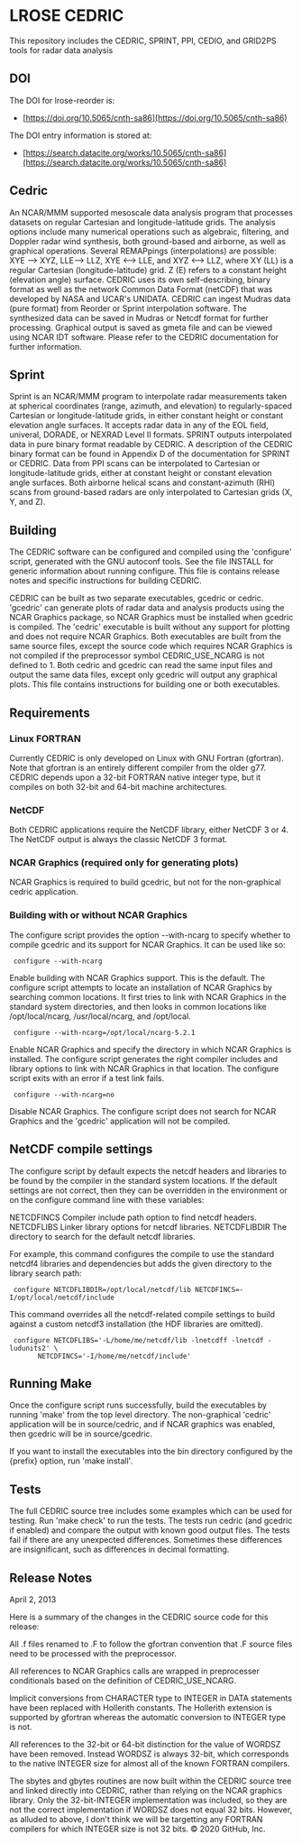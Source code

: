 # LROSE CEDRIC

This repository includes the CEDRIC, SPRINT, PPI, CEDIO, and GRID2PS tools for radar data analysis

## DOI

The DOI for lrose-reorder is:

* [https://doi.org/10.5065/cnth-sa86](https://doi.org/10.5065/cnth-sa86)

The DOI entry information is stored at:

* [https://search.datacite.org/works/10.5065/cnth-sa86](https://search.datacite.org/works/10.5065/cnth-sa86)

## Cedric

An NCAR/MMM supported mesoscale data analysis program that processes datasets on regular Cartesian and longitude-latitude grids. The analysis options include many numerical operations such as algebraic, filtering, and Doppler radar wind synthesis, both ground-based and airborne, as well as graphical operations. Several REMAPpings (interpolations) are possible: XYE --> XYZ, LLE--> LLZ, XYE <--> LLE, and XYZ <--> LLZ, where XY (LL) is a regular Cartesian (longitude-latitude) grid. Z (E) refers to a constant height (elevation angle) surface. CEDRIC uses its own self-describing, binary format as well as the network Common Data Format (netCDF) that was developed by NASA and UCAR's UNIDATA. CEDRIC can ingest Mudras data (pure format) from Reorder or Sprint interpolation software. The synthesized data can be saved in Mudras or Netcdf format for further processing. Graphical output is saved as gmeta file and can be viewed using NCAR IDT software. Please refer to the CEDRIC documentation for further information.

## Sprint

Sprint is an NCAR/MMM program to interpolate radar measurements taken at spherical coordinates (range, azimuth, and elevation) to regularly-spaced Cartesian or longitude-latitude grids, in either constant height or constant elevation angle surfaces. It accepts radar data in any of the EOL field, univeral, DORADE, or NEXRAD Level II formats. SPRINT outputs interpolated data in pure binary format readable by CEDRIC. A description of the CEDRIC binary format can be found in Appendix D of the documentation for SPRINT or CEDRIC. Data from PPI scans can be interpolated to Cartesian or longitude-latitude grids, either at constant height or constant elevation angle surfaces. Both airborne helical scans and constant-azimuth (RHI) scans from ground-based radars are only interpolated to Cartesian grids (X, Y, and Z).

## Building

The CEDRIC software can be configured and compiled using the 'configure'
script, generated with the GNU autoconf tools.  See the file INSTALL for
generic information about running configure.  This file is contains release
notes and specific instructions for building CEDRIC.

CEDRIC can be built as two separate executables, gcedric or cedric.
'gcedric' can generate plots of radar data and analysis products using the
NCAR Graphics package, so NCAR Graphics must be installed when gcedric is
compiled.  The 'cedric' executable is built without any support for
plotting and does not require NCAR Graphics.  Both executables are built
from the same source files, except the source code which requires NCAR
Graphics is not compiled if the preprocessor symbol CEDRIC_USE_NCARG is not
defined to 1.  Both cedric and gcedric can read the same input files and
output the same data files, except only gcedric will output any graphical
plots.  This file contains instructions for building one or both
executables.

## Requirements

### Linux FORTRAN

Currently CEDRIC is only developed on Linux with GNU Fortran (gfortran).
Note that gfortran is an entirely different compiler from the older g77.
CEDRIC depends upon a 32-bit FORTRAN native integer type, but it compiles
on both 32-bit and 64-bit machine architectures.

### NetCDF

Both CEDRIC applications require the NetCDF library, either NetCDF 3 or 4.
The NetCDF output is always the classic NetCDF 3 format.

### NCAR Graphics (required only for generating plots)

NCAR Graphics is required to build gcedric, but not for the non-graphical
cedric application.

### Building with or without NCAR Graphics

The configure script provides the option --with-ncarg to specify whether to
compile gcedric and its support for NCAR Graphics.  It can be used like so:

```
 configure --with-ncarg
```

 Enable building with NCAR Graphics support.  This is the default.  The
 configure script attempts to locate an installation of NCAR Graphics by
 searching common locations.  It first tries to link with NCAR Graphics in
 the standard system directories, and then looks in common locations like
 /opt/local/ncarg, /usr/local/ncarg, and /opt/local.

```
 configure --with-ncarg=/opt/local/ncarg-5.2.1
```

 Enable NCAR Graphics and specify the directory in which NCAR Graphics is
 installed.  The configure script generates the right compiler includes and
 library options to link with NCAR Graphics in that location.  The
 configure script exits with an error if a test link fails.

```
 configure --with-ncarg=no
```

 Disable NCAR Graphics.  The configure script does not search for NCAR
 Graphics and the 'gcedric' application will not be compiled.

## NetCDF compile settings

The configure script by default expects the netcdf headers and libraries to
be found by the compiler in the standard system locations.  If the default
settings are not correct, then they can be overridden in the environment or
on the configure command line with these variables:

 NETCDFINCS	   Compiler include path option to find netcdf headers. 
 NETCDFLIBS	   Linker library options for netcdf libraries.
 NETCDFLIBDIR	   The directory to search for the default netcdf libraries.

For example, this command configures the compile to use the standard
netcdf4 libraries and dependencies but adds the given directory to the
library search path:

```
 configure NETCDFLIBDIR=/opt/local/netcdf/lib NETCDFINCS=-I/opt/local/netcdf/include
```

This command overrides all the netcdf-related compile settings to build
against a custom netcdf3 installation (the HDF libraries are omitted).

```
 configure NETCDFLIBS='-L/home/me/netcdf/lib -lnetcdff -lnetcdf -ludunits2' \
 	   NETCDFINCS='-I/home/me/netcdf/include'
```

## Running Make

Once the configure script runs successfully, build the executables by
running 'make' from the top level directory.  The non-graphical 'cedric'
application will be in source/cedric, and if NCAR graphics was enabled,
then gcedric will be in source/gcedric.

If you want to install the executables into the bin directory configured by
the {prefix} option, run 'make install'.

## Tests

The full CEDRIC source tree includes some examples which can be used for
testing.  Run 'make check' to run the tests.  The tests run cedric (and
gcedric if enabled) and compare the output with known good output files.
The tests fail if there are any unexpected differences.  Sometimes these
differences are insignificant, such as differences in decimal formatting.

## Release Notes
 
April 2, 2013

Here is a summary of the changes in the CEDRIC source code for this release:

 All .f files renamed to .F to follow the gfortran convention that .F
 source files need to be processed with the preprocessor.

 All references to NCAR Graphics calls are wrapped in preprocesser
 conditionals based on the definition of CEDRIC_USE_NCARG.

 Implicit conversions from CHARACTER type to INTEGER in DATA statements
 have been replaced with Hollerith constants.  The Hollerith extension is
 supported by gfortran whereas the automatic conversion to INTEGER type is
 not.

 All references to the 32-bit or 64-bit distinction for the value of WORDSZ
 have been removed.  Instead WORDSZ is always 32-bit, which corresponds to
 the native INTEGER size for almost all of the known FORTRAN compilers.

 The sbytes and gbytes routines are now built within the CEDRIC source tree
 and linked directly into CEDRIC, rather than relying on the NCAR graphics
 library.  Only the 32-bit-INTEGER implementation was included, so they are
 not the correct implementation if WORDSZ does not equal 32 bits.  However,
 as alluded to above, I don't think we will be targetting any FORTRAN
 compilers for which INTEGER size is not 32 bits.
© 2020 GitHub, Inc.
